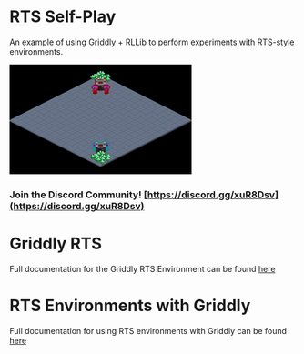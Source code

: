 # RTS Self-Play

An example of using Griddly + RLLib to perform experiments with RTS-style environments.

![Griddly RTS](images/griddly_rts.gif)

### Join the Discord Community! [https://discord.gg/xuR8Dsv](https://discord.gg/xuR8Dsv)

# Griddly RTS

Full documentation for the Griddly RTS Environment can be found [here](https://griddly.readthedocs.io/en/latest/games/GriddlyRTS/index.html)

# RTS Environments with Griddly

Full documentation for using RTS environments with Griddly can be found [here](https://griddly.readthedocs.io/en/latest/rllib/rts/index.html)